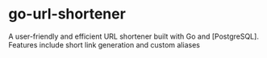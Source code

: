 # go-url-shortener
A user-friendly and efficient URL shortener built with Go and [PostgreSQL]. Features include short link generation and custom aliases
